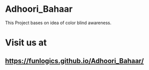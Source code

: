 # Adhoori_Bahaar
This Project bases on idea of color blind awareness.

# Visit us at 
## https://funlogics.github.io/Adhoori_Bahaar/
